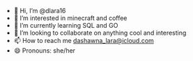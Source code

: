 - 👋 Hi, I’m @dlara16
- 👀 I’m interested in minecraft and coffee
- 🌱 I’m currently learning SQL and GO
- 💞️ I’m looking to collaborate on anything cool and interesting 
- 📫 How to reach me dashawna_lara@icloud.com
- 😄 Pronouns: she/her

<!---
dlara16/dlara16 is a ✨ special ✨ repository because its `README.md` (this file) appears on your GitHub profile.
You can click the Preview link to take a look at your changes.
--->
